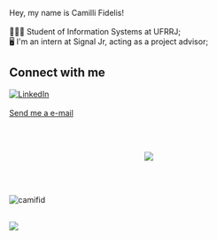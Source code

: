 
Hey, my name is Camilli Fidelis!<br><br>
👩🏼‍💻 Student of Information Systems at UFRRJ;<br>
🖥️ I'm an intern at Signal Jr, acting as a project advisor;<br>


## Connect with me
[![LinkedIn](https://img.shields.io/badge/LinkedIn-%230077B5.svg?logo=linkedin&logoColor=white)](https://www.linkedin.com/in/camilli-fidelis-40287b228) 
<br><br>[Send me a e-mail](mailto:cfidelisg@gmail.com)

<br>
<br>

<p align="center">
  <a href="https://skillicons.dev">
    <img src="https://skillicons.dev/icons?i=git,github,c,html,css,js,java,gmail,linkedin,mysql,react,vscode,windows" />
  </a>
</p>
<br>
<br>
<p><img align="center" src="https://github-readme-stats.vercel.app/api/top-langs?username=camifid&show_icons=true&title_color=831843&text_color=050505&bg_color=fbcfe8&hide_border=true&locale=en&layout=compact" alt="camifid" /></p>

<br>[![](https://visitcount.itsvg.in/api?id=camifid&label=Profile%20Views&color=10&icon=3&pretty=false)](https://visitcount.itsvg.in)
